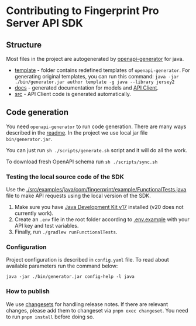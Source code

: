 # Contributing to Fingerprint Pro Server API SDK

## Structure

Most files in the project are autogenerated by [openapi-generator](https://openapi-generator.tech/) for java.

- [template](./template) - folder contains redefined templates of `openapi-generator`. For generating original templates, you can run this command:
  `java -jar ./bin/generator.jar author template -g java --library jersey2`
- [docs](./docs) - generated documentation for models and [API Client](./docs/FingerprintApi.md).
- [src](./src) - API Client code is generated automatically.

## Code generation

You need `openapi-generator` to run code generation. There are many ways described in the [readme](https://github.com/OpenAPITools/openapi-generator).
In the project we use local jar file `bin/generator.jar`.

You can just run `sh ./scripts/generate.sh` script and it will do all the work.

To download fresh OpenAPI schema run `sh ./scripts/sync.sh`

### Testing the local source code of the SDK

Use the [./src/examples/java/com/fingerprint/example/FunctionalTests.java](./src/examples/java/com/fingerprint/example/FunctionalTests.java) file to make API requests using the local version of the SDK.

1. Make sure you have [Java Development Kit v17](https://formulae.brew.sh/formula/openjdk@17) installed (v20 does not currently work).
2. Create an `.env` file in the root folder according to [.env.example](.env.example) with your API key and test variables.
3. Finally, run `./gradlew runFunctionalTests`.

### Configuration

Project configuration is described in `config.yaml` file. To read about available parameters run the command below:

```shell
java -jar ./bin/generator.jar config-help -l java
```

### How to publish

We use [changesets](https://github.com/changesets/changesets) for handling release notes. If there are relevant changes, please add them to changeset via `pnpm exec changeset`. You need to run `pnpm install` before doing so.